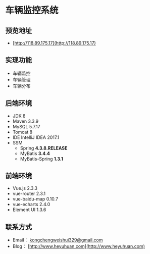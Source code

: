 # 车辆监控系统

## 预览地址

- [http://118.89.175.17](http://118.89.175.17)

## 实现功能

- 车辆监控
- 车辆管理
- 车辆分布

## 后端环境

- JDK 8
- Maven 3.3.9
- MySQL 5.7.17
- Tomcat 8
- IDE IntelliJ IDEA 2017.1
- SSM
    - Spring **4.3.8.RELEASE**
    - MyBatis **3.4.4**
    - MyBatis-Spring **1.3.1**

## 前端环境

- Vue.js 2.3.3
- vue-router 2.3.1
- vue-baidu-map 0.10.7
- vue-echarts 2.4.0
- Element UI 1.3.6

## 联系方式

- Email： kongchengweishui329@gmail.com
- Blog： [http://www.heyuhuan.com](http://www.heyuhuan.com)